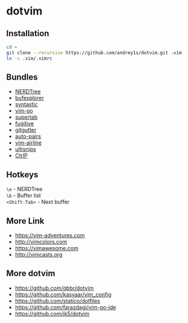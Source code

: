 # dotvim

## Installation

```bash
cd ~
git clone --recursive https://github.com/andrey1s/dotvim.git .vim
ln -s .vim/.vimrc
```

## Bundles

- [NERDTree][1]
- [bufexplorer][2]
- [syntastic][3]
- [vim-go][4]
- [supertab][5]
- [fugitive][6]
- [gitgutter][7]
- [auto-pairs][8]
- [vim-airline][9]
- [ultisnips][10]
- [CtrlP][11]

## Hotkeys

`\e` - NERDTree  
`\b` - Buffer list   
`<Shift-Tab>` - Next buffer   

## More Link
- https://vim-adventures.com
- http://vimcolors.com
- https://vimawesome.com
- http://vimcasts.org

## More dotvim
 - https://github.com/qbbr/dotvim
 - https://github.com/kasyaar/vim_config
 - https://github.com/statico/dotfiles
 - https://github.com/farazdagi/vim-go-ide
 - https://github.com/ik5/dotvim
 
[1]: https://github.com/scrooloose/nerdtree "NERDTree"
[2]: https://github.com/vim-scripts/bufexplorer.zip "bufexplorer"
[3]: https://github.com/vim-syntastic/syntastic "Syntax checking hacks"
[4]: https://github.com/fatih/vim-go "Go development plugin for Vim"
[5]: https://github.com/ervandew/supertab "Perform all your vim insert mode completions with Tab"
[6]: https://github.com/tpope/vim-fugitive "A Git wrapper so awesome"
[7]: https://github.com/airblade/vim-gitgutter "shows a git diff in the gutter"
[8]: https://github.com/jiangmiao/auto-pairs "insert or delete brackets, parens, quotes in pair"
[9]: https://github.com/vim-airline/vim-airline "lean & mean status/tabline for vim that's light as air"
[10]: https://github.com/sirver/ultisnips "The ultimate snippet solution"
[11]: https://github.com/ctrlpvim/ctrlp.vim "Full path fuzzy file, buffer, mru, tag, ... finder for Vim."

